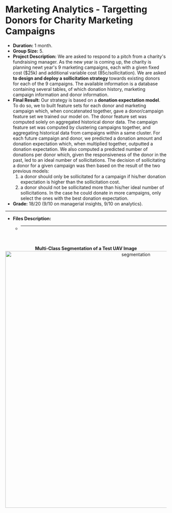 # Marketing Analytics - Targetting Donors for Charity Marketing Campaigns <a name="donorcampaign"></a>

- **Duration:** 1 month.
- **Group Size:** 5.
- **Project Description:** We are asked to respond to a pitch from a charity's fundraising manager. As the new year is coming up, the charity is planning newt year's 9 marketing campaigns, each with a given fixed cost ($25k) and additional variable cost (85c/sollicitation). We are asked **to design and deploy a sollicitation strategy** towards existing donors for each of the 9 campaigns. The available information is a database containing several tables, of which donation history, marketing campaign information and donor information. 
- **Final Result:** Our strategy is based on a **donation expectation model**. To do so, we to built feature sets for each donor and marketing campaign which, when concatenated together, gave a donor/campaign feature set we trained our model on. The donor feature set was computed solely on aggregated historical donor data. The campaign feature set was computed by clustering campaigns together, and aggregating historical data from campaigns within a same cluster. For each future campaign and donor, we predicted a donation amount and donation expectation which, when multiplied together, outputted a donation expectation. We also computed a predicted number of donations per donor which, given the responsiveness of the donor in the past, led to an ideal number of sollicitations. The decision of sollicitating a donor for a given campaign was then based on the result of the two previous models: 
    1. a donor should only be sollicitated for a campaign if his/her donation expectation is higher than the sollicitation cost.
    2. a donor should not be sollicitated more than his/her ideal number of sollicitations. In the case he could donate in more campaigns, only select the ones with the best donation expectation.
- **Grade:** 18/20 (9/10 on managerial insights, 9/10 on analytics).

---

- **Files Description:**
    - ****

<br>

<p align="center">
  <b>Multi-Class Segmentation of a Test UAV Image</b>
  <img src="./images/segmentation.png" alt="segmentation" width="800"/>
</p>
